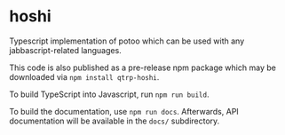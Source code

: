 # hoshi
Typescript implementation of potoo which can be used with any
jabbascript-related languages.

This code is also published as a pre-release npm package which may
be downloaded via `npm install qtrp-hoshi`.

To build TypeScript into Javascript, run `npm run build`.

To build the documentation, use `npm run docs`. Afterwards, API documentation
will be available in the `docs/` subdirectory.
